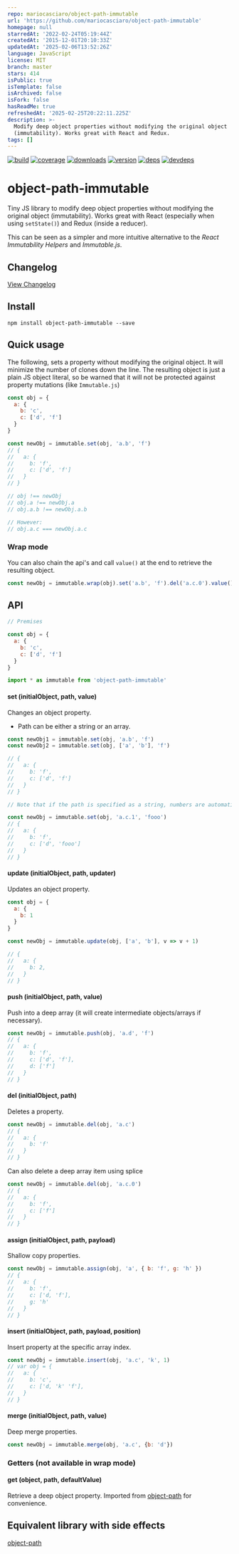 ```yaml
---
repo: mariocasciaro/object-path-immutable
url: 'https://github.com/mariocasciaro/object-path-immutable'
homepage: null
starredAt: '2022-02-24T05:19:44Z'
createdAt: '2015-12-01T20:10:33Z'
updatedAt: '2025-02-06T13:52:26Z'
language: JavaScript
license: MIT
branch: master
stars: 414
isPublic: true
isTemplate: false
isArchived: false
isFork: false
hasReadMe: true
refreshedAt: '2025-02-25T20:22:11.225Z'
description: >-
  Modify deep object properties without modifying the original object
  (immutability). Works great with React and Redux.
tags: []
---
```


[![build](https://img.shields.io/travis/mariocasciaro/object-path-immutable.svg?style=flat-square)](https://travis-ci.org/mariocasciaro/object-path-immutable)
[![coverage](https://img.shields.io/coveralls/mariocasciaro/object-path-immutable.svg?style=flat-square)](https://coveralls.io/r/mariocasciaro/object-path-immutable)
[![downloads](https://img.shields.io/npm/dm/object-path-immutable.svg?style=flat-square)](https://www.npmjs.com/package/object-path-immutable)
[![version](https://img.shields.io/npm/v/object-path-immutable.svg?style=flat-square)](https://www.npmjs.com/package/object-path-immutable)
[![deps](https://img.shields.io/david/mariocasciaro/object-path-immutable.svg?style=flat-square)](https://david-dm.org/mariocasciaro/object-path-immutable)
[![devdeps](https://img.shields.io/david/dev/mariocasciaro/object-path-immutable.svg?style=flat-square)](https://david-dm.org/mariocasciaro/object-path-immutable#info=devDependencies)

object-path-immutable
===========

Tiny JS library to modify deep object properties without modifying the original object (immutability).
Works great with React (especially when using `setState()`) and Redux (inside a reducer).

This can be seen as a simpler and more intuitive alternative to the *React Immutability Helpers* and *Immutable.js*.

## Changelog

[View Changelog](CHANGELOG.md)

## Install

    npm install object-path-immutable --save

## Quick usage

The following, sets a property without modifying the original object.
It will minimize the number of clones down the line. The resulting object is just a plain JS object literal,
so be warned that it will not be protected against property mutations (like `Immutable.js`)

```javascript
const obj = {
  a: {
    b: 'c',
    c: ['d', 'f']
  }
}

const newObj = immutable.set(obj, 'a.b', 'f')
// {
//   a: {
//     b: 'f',
//     c: ['d', 'f']
//   }
// }

// obj !== newObj
// obj.a !== newObj.a
// obj.a.b !== newObj.a.b

// However:
// obj.a.c === newObj.a.c
```

### Wrap mode

You can also chain the api's and call `value()` at the end to retrieve the resulting object.

```javascript
const newObj = immutable.wrap(obj).set('a.b', 'f').del('a.c.0').value()
```

## API

```javascript
// Premises

const obj = {
  a: {
    b: 'c',
    c: ['d', 'f']
  }
}

import * as immutable from 'object-path-immutable'
```

#### set (initialObject, path, value)

Changes an object property.

- Path can be either a string or an array.

```javascript
const newObj1 = immutable.set(obj, 'a.b', 'f')
const newObj2 = immutable.set(obj, ['a', 'b'], 'f')

// {
//   a: {
//     b: 'f',
//     c: ['d', 'f']
//   }
// }

// Note that if the path is specified as a string, numbers are automatically interpreted as array indexes.

const newObj = immutable.set(obj, 'a.c.1', 'fooo')
// {
//   a: {
//     b: 'f',
//     c: ['d', 'fooo']
//   }
// }
```

#### update (initialObject, path, updater)

Updates an object property.

```javascript
const obj = {
  a: {
    b: 1
  }
}

const newObj = immutable.update(obj, ['a', 'b'], v => v + 1)

// {
//   a: {
//     b: 2,
//   }
// }
```

#### push (initialObject, path, value)

Push into a deep array (it will create intermediate objects/arrays if necessary).

```javascript
const newObj = immutable.push(obj, 'a.d', 'f')
// {
//   a: {
//     b: 'f',
//     c: ['d', 'f'],
//     d: ['f']
//   }
// }
```

#### del (initialObject, path)

Deletes a property.

```javascript
const newObj = immutable.del(obj, 'a.c')
// {
//   a: {
//     b: 'f'
//   }
// }
```

Can also delete a deep array item using splice

```javascript
const newObj = immutable.del(obj, 'a.c.0')
// {
//   a: {
//     b: 'f',
//     c: ['f']
//   }
// }
```

#### assign (initialObject, path, payload)

Shallow copy properties.

```javascript
const newObj = immutable.assign(obj, 'a', { b: 'f', g: 'h' })
// {
//   a: {
//     b: 'f',
//     c: ['d, 'f'],
//     g: 'h'
//   }
// }
```

#### insert (initialObject, path, payload, position)

Insert property at the specific array index.

```javascript
const newObj = immutable.insert(obj, 'a.c', 'k', 1)
// var obj = {
//   a: {
//     b: 'c',
//     c: ['d, 'k' 'f'],
//   }
// }
```


#### merge (initialObject, path, value)

Deep merge properties.

```javascript
const newObj = immutable.merge(obj, 'a.c', {b: 'd'})
```

### Getters (not available in wrap mode)

#### get (object, path, defaultValue)

Retrieve a deep object property. Imported from [object-path](https://github.com/mariocasciaro/object-path) for convenience.

## Equivalent library with side effects

[object-path](https://github.com/mariocasciaro/object-path)


